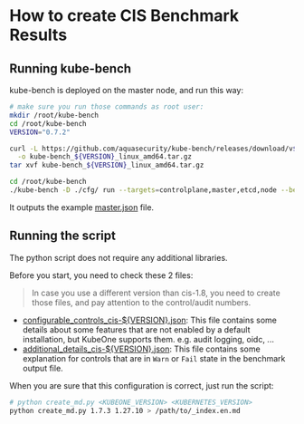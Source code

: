 # How to create CIS Benchmark Results

## Running kube-bench

kube-bench is deployed on the master node, and run this way:

```bash
# make sure you run those commands as root user:
mkdir /root/kube-bench
cd /root/kube-bench
VERSION="0.7.2"

curl -L https://github.com/aquasecurity/kube-bench/releases/download/v${VERSION}/kube-bench_${VERSION}_linux_amd64.tar.gz \
  -o kube-bench_${VERSION}_linux_amd64.tar.gz
tar xvf kube-bench_${VERSION}_linux_amd64.tar.gz

cd /root/kube-bench
./kube-bench -D ./cfg/ run --targets=controlplane,master,etcd,node --benchmark=cis-1.8 --json --outputfile master.json
```

It outputs the example [master.json](./master.json) file.

## Running the script

The python script does not require any additional libraries. 

Before you start, you need to check these 2 files:

> In case you use a different version than cis-1.8, you need to create those files, and  pay attention to the control/audit numbers.

- [configurable_controls_cis-${VERSION}.json](./configurable_controls_cis-1.8.json): This file contains some details about some features that are not enabled by a default installation, but KubeOne supports them. e.g. audit logging, oidc, ...
- [additional_details_cis-${VERSION}.json](./additional_details_cis-1.8.json): This file contains some explanation for controls that are in `Warn` or `Fail` state in the benchmark output file. 

When you are sure that this configuration is correct, just run the script:

```bash
# python create_md.py <KUBEONE_VERSION> <KUBERNETES_VERSION>
python create_md.py 1.7.3 1.27.10 > /path/to/_index.en.md
```
